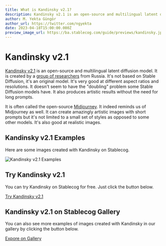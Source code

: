 ```yaml
---
title: What is Kandinsky v2.1?
description: Kandinsky v2.1 is an open-source and multilingual latent diffusion model. It's not based on Stable Diffusion, it's an original model.
author: M. Yekta Güngör
author_url: https://twitter.com/ngyekta
date: 2023-04-18T15:00:00.000Z
preview_image_url: https://ba.stablecog.com/guide/previews/kandinsky.jpg
---
```


# Kandinsky v2.1

[Kandinsky v2.1](https://github.com/ai-forever/Kandinsky-2) is an open-source and multilingual latent diffusion model. It is created by a [group of researchers](https://github.com/ai-forever/Kandinsky-2#authors) from Russia. It's not based on Stable Diffusion, it's an original model. It's very good at different aspect ratios and resolutions. It doesn't seem to have the "doubling" problem some Stable Diffusion models have. It also produces artistic results without the need for long prompts.

It is often called the open-source [Midjourney](https://midjourney.com). It indeed reminds us of Midjourney as well. It can create amazingly artistic images with short prompts but it's not limited to a small set of styles as opposed to some other models. It's also good at realistic images.

## Kandinsky v2.1 Examples

Here are some images created with Kandinsky on Stablecog.

![Kandinsky v2.1 Examples](https://ba.stablecog.com/guide/models/kandinsky.jpg)<!--rehype:width=2560&height=5520-->

## Try Kandinsky v2.1

You can try Kandinsky on Stablecog for free. Just click the button below.

[Try Kandinsky v2.1](https://stablecog.com/?mi=22b0857d-7edc-4d00-9cd9-45aa509db093&adv=true)<!--rehype:button=true-->

## Kandinsky v2.1 on Stablecog Gallery

You can also see more examples of images created with Kandinsky in our gallery by clicking the button below.

[Expore on Gallery](https://stablecog.com/gallery?mi=22b0857d-7edc-4d00-9cd9-45aa509db093)<!--rehype:button=true-->
